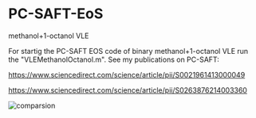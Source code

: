 # PC-SAFT-EoS
methanol+1-octanol VLE

For startig the PC-SAFT EOS code of binary methanol+1-octanol VLE run the "VLEMethanolOctanol.m".
See my publications on PC-SAFT:

https://www.sciencedirect.com/science/article/pii/S0021961413000049

https://www.sciencedirect.com/science/article/pii/S0263876214003360




![comparsion](https://user-images.githubusercontent.com/69915322/175785553-ca294bc9-f925-4f34-b572-2ddacd0bb8bf.jpg)
